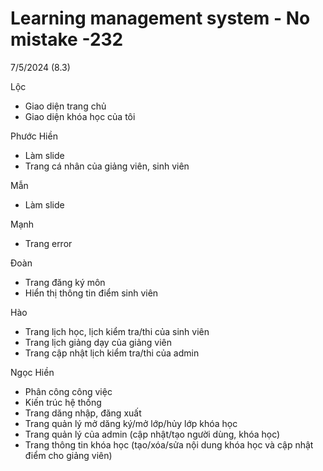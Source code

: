 # Learning management system - No mistake -232
7/5/2024 (8.3)

Lộc
+  Giao diện trang chủ
+  Giao diện khóa học của tôi
  
Phước Hiền
+  Làm slide
+  Trang cá nhân của giảng viên, sinh viên

Mẫn
+  Làm slide

Mạnh
+  Trang error

Đoàn
+  Trang đăng ký môn
+  Hiển thị thông tin điểm sinh viên

Hào
+  Trang lịch học, lịch kiểm tra/thi của sinh viên
+  Trang lịch giảng dạy của giảng viên
+  Trang cập nhật lịch kiểm tra/thi của admin

Ngọc Hiền
+  Phân công công việc
+  Kiến trúc hệ thống
+  Trang dăng nhập, đăng xuất
+  Trang quản lý mở dăng ký/mở lớp/hủy lớp khóa học
+  Trang quản lý của admin (cập nhật/tạo người dùng, khóa học)
+  Trang thông tin khóa học (tạo/xóa/sửa nội dung khóa học và cập nhật điểm cho giảng viên) 

